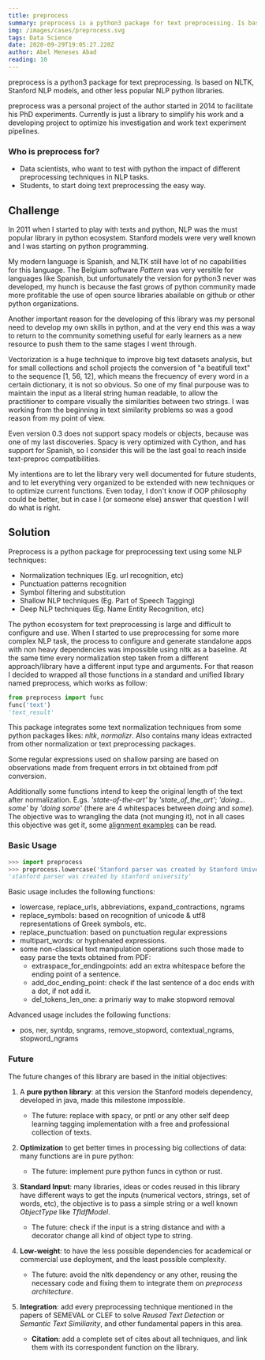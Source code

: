 ```yaml
---
title: preprocess
summary: preprocess is a python3 package for text preprocessing. Is based on NLTK, Stanford NLP models, and other less popular NLP python libraries.
img: /images/cases/preprocess.svg
tags: Data Science
date: 2020-09-29T19:05:27.220Z
author: Abel Meneses Abad 
reading: 10 
---
```



preprocess is a python3 package for text preprocessing. Is based on NLTK, Stanford NLP models, and other less popular NLP python libraries.

preprocess was a personal project of the author started in 2014 to facilitate his PhD experiments. Currently is just a library to simplify his work and a developing project to optimize his investigation and work text experiment pipelines.

### Who is preprocess for?
* Data scientists, who want to test with python the impact of different preprocessing techniques in NLP tasks.
* Students, to start doing text preprocessing the easy way.
## Challenge

In 2011 when I started to play with texts and python, NLP was the must popular library in python ecosystem. Stanford models were very well known and I was starting on python programming.

My modern language is Spanish, and NLTK still have lot of no capabilities for this language. The Belgium software _Pattern_ was very versitile for languages like Spanish, but unfortunately the version for python3 never was developed, my hunch is because the fast grows of python community made more profitable the use of open source libraries abailable on github or other python organizations.

Another important reason for the developing of this library was my personal need to develop my own skills in python, and at the very end this was a way to return to the community something useful for early learners as a new resource to push them to the same stages I went through.

Vectorization is a huge technique to improve big text datasets analysis, but for small collections and scholl projects the conversion of "a beatifull text" to the sequence [1, 56, 12], which means the frecuency of every word in a certain dictionary, it is not so obvious. So one of my final purpouse was to maintain the input as a literal string human readable, to allow the practitioner to compare visually the similarities between two strings. I was working from the beginning in text similarity problems so was a good reason from my point of view.

Even version 0.3 does not support spacy models or objects, because was one of my last discoveries. Spacy is very optimized with Cython, and has support for Spanish, so I consider this will be the last goal to reach inside text-preproc compatibilities.

My intentions are to let the library very well documented for future students, and to let everything very organized to be extended with new techniques or to optimize current functions. Even today, I don't know if OOP philosophy could be better, but in case I (or someone else) answer that question I will do what is right.

## Solution

Preprocess is a python package for preprocessing text using some NLP techniques:

* Normalization techniques (Eg. url recognition, etc)
* Punctuation patterns recognition
* Symbol filtering and substitution
* Shallow NLP techniques (Eg. Part of Speech Tagging)
* Deep NLP techniques (Eg. Name Entity Recognition, etc)

The python ecosystem for text preprocessing is large and difficult to configure and use. When I started to use preprocessing for some more complex NLP task, the process to configure and generate standalone apps with non heavy dependencies was impossible using nltk as a baseline. At the same time every normalization step taken from a different approach/library have a different input type and arguments. For that reason I decided to wrapped all those functions in a standard and unified library named preprocess, which works as follow:

```python
from preprocess import func
func('text')
'text_result'
```

This package integrates some text normalization techniques from some python packages likes: _nltk_, _normalizr_. Also contains many ideas extracted from other normalization or text preprocessing packages.

Some regular expressions used on shallow parsing are based on observations made from frequent errors in txt obtained from pdf conversion.

Additionally some functions intend to keep the original length of the text after normalization. E.gs. _'state-of-the-art'_ by _'state\_of\_the\_art'_; _'doing... some'_ by _'doing    some'_ (there are 4 whitespaces between _doing_ and _some_).  The objective was to wrangling the data (not munging it), not in all cases this objective was get it, some [alignment examples](https://github.com/sorice/2017paraphrasebsent/02.2-Jaccard-Align-Preproc-to-Original-Sent.ipynb) can be read.

### Basic Usage

```python
>>> import preprocess
>>> preprocess.lowercase('Stanford parser was created by Stanford University')
'stanford parser was created by stanford university'
```

Basic usage includes the following functions:

* lowercase, replace_urls, abbreviations, expand_contractions, ngrams
* replace_symbols: based on recognition of unicode & utf8 representations of Greek symbols, etc. 
* replace_punctuation: based on punctuation regular expressions
* multipart_words: or hyphenated expressions.
* some non-classical text manipulation operations such those made to easy parse the texts obtained from PDF:
  * extraspace_for_endingpoints: add an extra whitespace before the ending point of a sentence.
  * add_doc_ending_point: check if the last sentence of a doc ends with a dot, if not add it.
  * del_tokens_len_one: a primariy way to make stopword removal

Advanced usage includes the following functions:

* pos, ner, syntdp, sngrams, remove_stopword, contextual_ngrams, stopword_ngrams

### Future

The future changes of this library are based in the initial objectives:

1. A __pure python library__: at this version the Stanford models dependency, developed in java,  made this milestone impossible.

    - The future: replace with spacy, or pntl or any other self deep learning tagging implementation with a free and professional collection of texts.

2. __Optimization__ to get better times in processing big collections of data: many functions are in pure python:

    - The future: implement pure python funcs in cython or rust.

3. __Standard Input__: many libraries, ideas or codes reused in this library have different ways to get the inputs (numerical vectors, strings, set of words, etc), the objective is to pass a simple string or a well known _ObjectType_ like _TfIdfModel_.

    - The future: check if the input is a string distance and with a decorator change all kind of object type to string.

4. __Low-weight__: to have the less possible dependencies for academical or commercial use deployment, and the least possible complexity.

    - The future: avoid the nltk dependency or any other, reusing the necessary code and fixing them to integrate them on _preprocess architecture_.

5. __Integration__: add every preprocessing technique mentioned in the papers of SEMEVAL or CLEF to solve _Reused Text Detection_ or _Semantic Text Similiarity_, and other fundamental papers in this area.

    - __Citation__: add a complete set of cites about all techniques, and link them with its correspondent function on the library.






